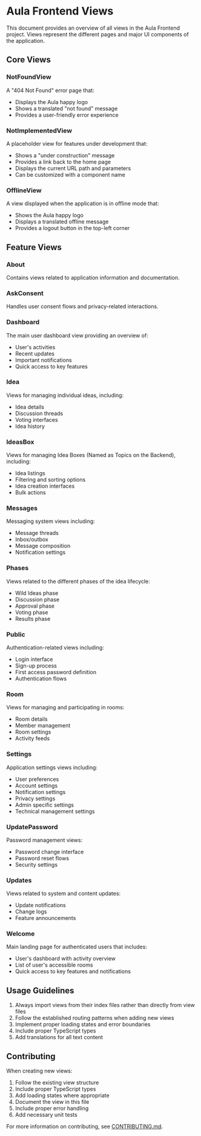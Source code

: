 # Aula Frontend Views

This document provides an overview of all views in the Aula Frontend project. Views represent the different pages and major UI components of the application.

## Core Views

### NotFoundView

A "404 Not Found" error page that:

- Displays the Aula happy logo
- Shows a translated "not found" message
- Provides a user-friendly error experience

### NotImplementedView

A placeholder view for features under development that:

- Shows a "under construction" message
- Provides a link back to the home page
- Displays the current URL path and parameters
- Can be customized with a component name

### OfflineView

A view displayed when the application is in offline mode that:

- Shows the Aula happy logo
- Displays a translated offline message
- Provides a logout button in the top-left corner

## Feature Views

### About

Contains views related to application information and documentation.

### AskConsent

Handles user consent flows and privacy-related interactions.

### Dashboard

The main user dashboard view providing an overview of:

- User's activities
- Recent updates
- Important notifications
- Quick access to key features

### Idea

Views for managing individual ideas, including:

- Idea details
- Discussion threads
- Voting interfaces
- Idea history

### IdeasBox

Views for managing Idea Boxes (Named as Topics on the Backend), including:

- Idea listings
- Filtering and sorting options
- Idea creation interfaces
- Bulk actions

### Messages

Messaging system views including:

- Message threads
- Inbox/outbox
- Message composition
- Notification settings

### Phases

Views related to the different phases of the idea lifecycle:

- Wild Ideas phase
- Discussion phase
- Approval phase
- Voting phase
- Results phase

### Public

Authentication-related views including:

- Login interface
- Sign-up process
- First access password definition
- Authentication flows

### Room

Views for managing and participating in rooms:

- Room details
- Member management
- Room settings
- Activity feeds

### Settings

Application settings views including:

- User preferences
- Account settings
- Notification settings
- Privacy settings
- Admin specific settings
- Technical management settings

### UpdatePassword

Password management views:

- Password change interface
- Password reset flows
- Security settings

### Updates

Views related to system and content updates:

- Update notifications
- Change logs
- Feature announcements

### Welcome

Main landing page for authenticated users that includes:

- User's dashboard with activity overview
- List of user's accessible rooms
- Quick access to key features and notifications

## Usage Guidelines

1. Always import views from their index files rather than directly from view files
2. Follow the established routing patterns when adding new views
3. Implement proper loading states and error boundaries
4. Include proper TypeScript types
5. Add translations for all text content

## Contributing

When creating new views:

1. Follow the existing view structure
2. Include proper TypeScript types
3. Add loading states where appropriate
4. Document the view in this file
5. Include proper error handling
6. Add necessary unit tests

For more information on contributing, see [CONTRIBUTING.md](./CONTRIBUTING.md).

